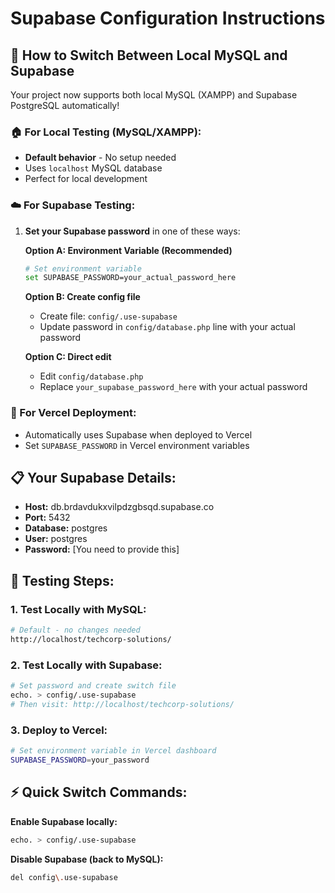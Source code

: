 # Supabase Configuration Instructions

## 🔧 How to Switch Between Local MySQL and Supabase

Your project now supports both local MySQL (XAMPP) and Supabase PostgreSQL automatically!

### 🏠 For Local Testing (MySQL/XAMPP):

- **Default behavior** - No setup needed
- Uses `localhost` MySQL database
- Perfect for local development

### ☁️ For Supabase Testing:

1. **Set your Supabase password** in one of these ways:

   **Option A: Environment Variable (Recommended)**

   ```bash
   # Set environment variable
   set SUPABASE_PASSWORD=your_actual_password_here
   ```

   **Option B: Create config file**

   - Create file: `config/.use-supabase`
   - Update password in `config/database.php` line with your actual password

   **Option C: Direct edit**

   - Edit `config/database.php`
   - Replace `your_supabase_password_here` with your actual password

### 🚀 For Vercel Deployment:

- Automatically uses Supabase when deployed to Vercel
- Set `SUPABASE_PASSWORD` in Vercel environment variables

## 📋 Your Supabase Details:

- **Host:** db.brdavdukxvilpdzgbsqd.supabase.co
- **Port:** 5432
- **Database:** postgres
- **User:** postgres
- **Password:** [You need to provide this]

## 🧪 Testing Steps:

### 1. Test Locally with MySQL:

```bash
# Default - no changes needed
http://localhost/techcorp-solutions/
```

### 2. Test Locally with Supabase:

```bash
# Set password and create switch file
echo. > config/.use-supabase
# Then visit: http://localhost/techcorp-solutions/
```

### 3. Deploy to Vercel:

```bash
# Set environment variable in Vercel dashboard
SUPABASE_PASSWORD=your_password
```

## ⚡ Quick Switch Commands:

**Enable Supabase locally:**

```bash
echo. > config/.use-supabase
```

**Disable Supabase (back to MySQL):**

```bash
del config\.use-supabase
```
